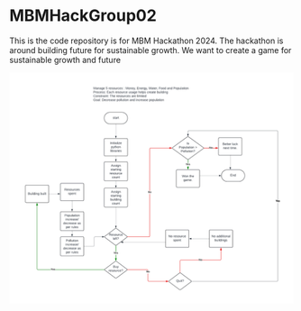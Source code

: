 # MBMHackGroup02


This is the code repository is for MBM Hackathon 2024. The hackathon is around building future for sustainable growth. 
We want to create a game for sustainable growth and future


![Flowchart](flowchart.png)
